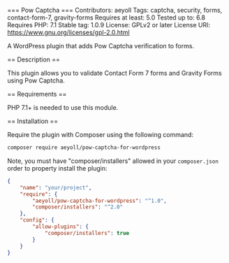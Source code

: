 === Pow Captcha ===
Contributors: aeyoll
Tags: captcha, security, forms, contact-form-7, gravity-forms
Requires at least: 5.0
Tested up to: 6.8
Requires PHP: 7.1
Stable tag: 1.0.9
License: GPLv2 or later
License URI: https://www.gnu.org/licenses/gpl-2.0.html

A WordPress plugin that adds Pow Captcha verification to forms.

== Description ==

This plugin allows you to validate Contact Form 7 forms and Gravity Forms using Pow Captcha.

== Requirements ==

PHP 7.1+ is needed to use this module.

== Installation ==

Require the plugin with Composer using the following command:

```sh
composer require aeyoll/pow-captcha-for-wordpress
```

Note, you must have "composer/installers" allowed in your `composer.json` order to property install the plugin:

```json
{
    "name": "your/project",
    "require": {
        "aeyoll/pow-captcha-for-wordpress": "^1.0",
        "composer/installers": "^2.0"
    },
    "config": {
        "allow-plugins": {
            "composer/installers": true
        }
    }
}
```
